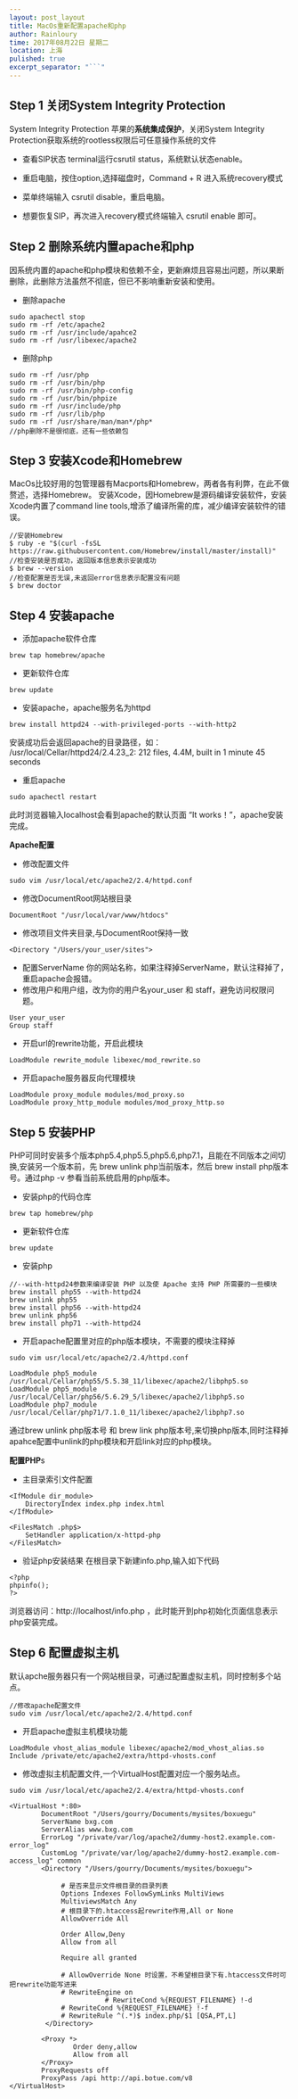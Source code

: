 ```yaml
---
layout: post_layout
title: MacOs重新配置apache和php
author: Rainloury
time: 2017年08月22日 星期二
location: 上海
pulished: true
excerpt_separator: "```"
---
```


## Step 1 关闭System Integrity Protection

System Integrity Protection  苹果的**系统集成保护**，关闭System Integrity Protection获取系统的rootless权限后可任意操作系统的文件

+ 查看SIP状态	terminal运行csrutil status，系统默认状态enable。

+ 重启电脑，按住option,选择磁盘时，Command + R 进入系统recovery模式

+ 菜单终端输入 csrutil disable，重启电脑。

+ 想要恢复SIP，再次进入recovery模式终端输入 csrutil enable 即可。

## Step 2 删除系统内置apache和php

因系统内置的apache和php模块和依赖不全，更新麻烦且容易出问题，所以果断删除，此删除方法虽然不彻底，但已不影响重新安装和使用。
+ 删除apache
```
sudo apachectl stop
sudo rm -rf /etc/apache2
sudo rm -rf /usr/include/apahce2
sudo rm -rf /usr/libexec/apache2
```
+ 删除php
```
sudo rm -rf /usr/php
sudo rm -rf /usr/bin/php
sudo rm -rf /usr/bin/php-config 
sudo rm -rf /usr/bin/phpize 
sudo rm -rf /usr/include/php 
sudo rm -rf /usr/lib/php   
sudo rm -rf /usr/share/man/man*/php*
//php删除不是很彻底，还有一些依赖包
```
## Step 3 安装Xcode和Homebrew

MacOs比较好用的包管理器有Macports和Homebrew，两者各有利弊，在此不做赘述，选择Homebrew。
安装Xcode，因Homebrew是源码编译安装软件，安装Xcode内置了command  line tools,增添了编译所需的库，减少编译安装软件的错误。
```
//安装Homebrew
$ ruby -e "$(curl -fsSL https://raw.githubusercontent.com/Homebrew/install/master/install)"
//检查安装是否成功，返回版本信息表示安装成功
$ brew --version
//检查配置是否无误,未返回error信息表示配置没有问题
$ brew doctor
```
## Step 4 安装apache

+ 添加apache软件仓库
```brew tap homebrew/apache
brew tap homebrew/apache
```
+ 更新软件仓库
```
brew update
```
+ 安装apache，apache服务名为httpd
```
brew install httpd24 --with-privileged-ports --with-http2
```
安装成功后会返回apache的目录路径，如： /usr/local/Cellar/httpd24/2.4.23_2: 212 files, 4.4M, built in 1 minute 45 seconds
+ 重启apache
```
sudo apachectl restart
```
此时浏览器输入localhost会看到apache的默认页面 “It works！”，apache安装完成。

**Apache配置**

+ 修改配置文件
```
sudo vim /usr/local/etc/apache2/2.4/httpd.conf
```
+ 修改DocumentRoot网站根目录
```
DocumentRoot "/usr/local/var/www/htdocs"
```
+ 修改项目文件夹目录,与DocumentRoot保持一致
```
<Directory "/Users/your_user/sites">
```
+ 配置ServerName 你的网站名称，如果注释掉ServerName，默认注释掉了，重启apache会报错。
+ 修改用户和用户组，改为你的用户名your_user 和 staff，避免访问权限问题。

```
User your_user
Group staff
```
+ 开启url的rewrite功能，开启此模块
```
LoadModule rewrite_module libexec/mod_rewrite.so
```
+ 开启apache服务器反向代理模块
```
LoadModule proxy_module modules/mod_proxy.so
LoadModule proxy_http_module modules/mod_proxy_http.so
```
## Step 5 安装PHP

PHP可同时安装多个版本php5.4,php5.5,php5.6,php7.1，且能在不同版本之间切换,安装另一个版本前，先 brew unlink php当前版本，然后 brew install php版本号。通过php -v 参看当前系统启用的php版本。
+ 安装php的代码仓库
```
brew tap homebrew/php
```
+ 更新软件仓库

```
brew update
```

+ 安装php
```
//--with-httpd24参数来编译安装 PHP 以及使 Apache 支持 PHP 所需要的一些模块
brew install php55 --with-httpd24
brew unlink php55
brew install php56 --with-httpd24
brew unlink php56
brew install php71 --with-httpd24
```
+ 开启apache配置里对应的php版本模块，不需要的模块注释掉
```
sudo vim usr/local/etc/apache2/2.4/httpd.conf
```
```
LoadModule php5_module        /usr/local/Cellar/php55/5.5.38_11/libexec/apache2/libphp5.so
LoadModule php5_module        /usr/local/Cellar/php56/5.6.29_5/libexec/apache2/libphp5.so
LoadModule php7_module        /usr/local/Cellar/php71/7.1.0_11/libexec/apache2/libphp7.so
```
通过brew unlink php版本号 和 brew link php版本号,来切换php版本,同时注释掉apahce配置中unlink的php模块和开启link对应的php模块。

**配置PHP**s

+ 主目录索引文件配置
```
<IfModule dir_module>
    DirectoryIndex index.php index.html
</IfModule>

<FilesMatch .php$>
    SetHandler application/x-httpd-php
</FilesMatch>
```
+ 验证php安装结果
  在根目录下新建info.php,输入如下代码
```
<?php
phpinfo();
?>
```
浏览器访问：http://localhost/info.php ，此时能开到php初始化页面信息表示php安装完成。

## Step 6 配置虚拟主机

默认apche服务器只有一个网站根目录，可通过配置虚拟主机，同时控制多个站点。
```
//修改apache配置文件
sudo vim /usr/local/etc/apache2/2.4/httpd.conf
```

+ 开启apache虚拟主机模块功能

```
LoadModule vhost_alias_module libexec/apache2/mod_vhost_alias.so
Include /private/etc/apache2/extra/httpd-vhosts.conf
```
+ 修改虚拟主机配置文件,一个VirtualHost配置对应一个服务站点。
```
sudo vim /usr/local/etc/apache2/2.4/extra/httpd-vhosts.conf
```
```
<VirtualHost *:80>
        DocumentRoot "/Users/gourry/Documents/mysites/boxuegu"
        ServerName bxg.com
        ServerAlias www.bxg.com
        ErrorLog "/private/var/log/apache2/dummy-host2.example.com-error_log"
        CustomLog "/private/var/log/apache2/dummy-host2.example.com-access_log" common
        <Directory "/Users/gourry/Documents/mysites/boxuegu">

             # 是否来显示文件根目录的目录列表
             Options Indexes FollowSymLinks MultiViews
             MultiviewsMatch Any
             # 根目录下的.htaccess起rewrite作用,All or None
             AllowOverride All

             Order Allow,Deny
             Allow from all

             Require all granted

             # AllowOverride None 时设置，不希望根目录下有.htaccess文件时可把rewrite功能写进来
             # RewriteEngine on
                        # RewriteCond %{REQUEST_FILENAME} !-d
             # RewriteCond %{REQUEST_FILENAME} !-f
             # RewriteRule ^(.*)$ index.php/$1 [QSA,PT,L]
         </Directory>

        <Proxy *>
                Order deny,allow
                Allow from all
        </Proxy>
        ProxyRequests off
        ProxyPass /api http://api.botue.com/v8
</VirtualHost>
```
